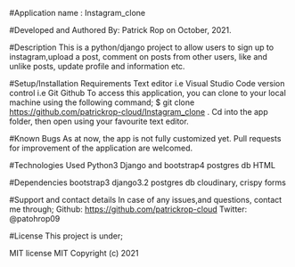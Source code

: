 #Application name :
Instagram_clone

#Developed and Authored By:
Patrick Rop on October, 2021.

#Description
This is a python/django project to allow users to sign up to instagram,upload a post, comment on posts from other users, like and unlike posts, update profile and information etc.

#Setup/Installation Requirements
Text editor i.e Visual Studio Code version control i.e Git Github To access this application, you can clone to your local machine using the following command; $ git clone https://github.com/patrickrop-cloud/Instagram_clone . Cd into the app folder, then open using your favourite text editor.

#Known Bugs
As at now, the app is not fully customized yet. Pull requests for improvement of the application are welcomed.

#Technologies Used
Python3 Django and bootstrap4 postgres db HTML

#Dependencies
bootstrap3 django3.2 postgres db cloudinary, crispy forms

#Support and contact details
In case of any issues,and questions, contact me through; Github: https://github.com/patrickrop-cloud Twitter: @patohrop09

#License
This project is under;

MIT license MIT Copyright (c) 2021